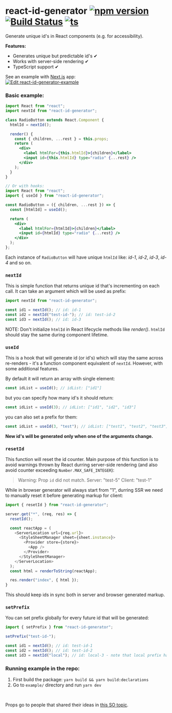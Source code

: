 # react-id-generator [![npm version][npm-badge]][npm-link] [![Build Status][ci-badge]][ci-link] [![ts][ts-badge]][ts-link]

Generate unique id's in React components (e.g. for accessibility).

**Features:**

- Generates unique but predictable id's ✔︎
- Works with server-side rendering ✔︎
- TypeScript support ✔︎

See an example with [Next.js](https://nextjs.org/) app:
<br />
[![Edit react-id-generator-example][cs-button]](https://codesandbox.io/s/react-id-generator-example-udjzm?fontsize=14)

### Basic example:

```jsx
import React from "react";
import nextId from "react-id-generator";

class RadioButton extends React.Component {
  htmlId = nextId();

  render() {
    const { children, ...rest } = this.props;
    return (
      <div>
        <label htmlFor={this.htmlId}>{children}</label>
        <input id={this.htmlId} type="radio" {...rest} />
      </div>
    );
  }
}

// Or with hooks:
import React from "react";
import { useId } from "react-id-generator";

const RadioButton = ({ children, ...rest }) => {
  const [htmlId] = useId();

  return (
    <div>
      <label htmlFor={htmlId}>{children}</label>
      <input id={htmlId} type="radio" {...rest} />
    </div>
  );
};
```

Each instance of `RadioButton` will have unique `htmlId` like: _id-1_, _id-2_, _id-3_, _id-4_ and so on.

### `nextId`

This is simple function that returns unique id that's incrementing on each call. It can take an argument which will be used as prefix:

```js
import nextId from "react-id-generator";

const id1 = nextId(); // id: id-1
const id2 = nextId("test-id-"); // id: test-id-2
const id3 = nextId(); // id: id-3
```

NOTE: Don't initialize `htmlId` in React lifecycle methods like _render()_. `htmlId` should stay the same during component lifetime.

### `useId`

This is a hook that will generate id (or id's) which will stay the same across re-renders - it's a function component equivalent of `nextId`. However, with some additional features.

By default it will return an array with single element:

```jsx
const idList = useId(); // idList: ["id1"]
```

but you can specify how many id's it should return:

```jsx
const idList = useId(3); // idList: ["id1", "id2", "id3"]
```

you can also set a prefix for them:

```jsx
const idList = useId(3, "test"); // idList: ["test1", "test2", "test3"]
```

**New id's will be generated only when one of the arguments change.**

### `resetId`

This function will reset the id counter. Main purpose of this function is to avoid warnings thrown by React durring server-side rendering (and also avoid counter exceeding `Number.MAX_SAFE_INTEGER`):

> Warning: Prop `id` did not match. Server: "test-5" Client: "test-1"

While in browser generator will always start from "1", durring SSR we need to manually reset it before generating markup for client:

```javascript
import { resetId } from "react-id-generator";

server.get("*", (req, res) => {
  resetId();

  const reactApp = (
    <ServerLocation url={req.url}>
      <StyleSheetManager sheet={sheet.instance}>
        <Provider store={store}>
          <App />
        </Provider>
      </StyleSheetManager>
    </ServerLocation>
  );
  const html = renderToString(reactApp);

  res.render("index", { html });
}
```

This should keep ids in sync both in server and browser generated markup.

### `setPrefix`

You can set prefix globally for every future id that will be generated:

```javascript
import { setPrefix } from "react-id-generator";

setPrefix("test-id-");

const id1 = nextId(); // id: test-id-1
const id2 = nextId(); // id: test-id-2
const id3 = nextId("local"); // id: local-3 - note that local prefix has precedence
```

### Running example in the repo:

1. First build the package: `yarn build && yarn build:declarations`
2. Go to `example/` directory and run `yarn dev`

<br/>

Props go to people that shared their ideas in [this SO topic](https://stackoverflow.com/q/29420835/4443323).

[npm-badge]: https://badge.fury.io/js/react-id-generator.svg
[npm-link]: https://badge.fury.io/js/react-id-generator
[ci-badge]: https://travis-ci.org/Tomekmularczyk/react-id-generator.svg?branch=master
[ci-link]: https://travis-ci.org/Tomekmularczyk/react-id-generator
[ts-badge]: https://badges.frapsoft.com/typescript/code/typescript.svg?v=101
[ts-link]: https://www.typescriptlang.org/
[cs-button]: https://codesandbox.io/static/img/play-codesandbox.svg
